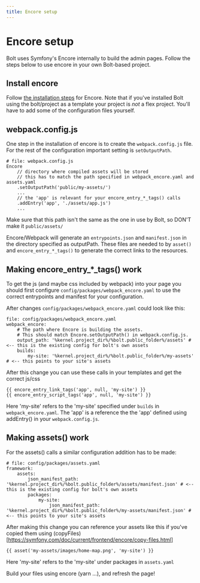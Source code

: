 ```yaml
---
title: Encore setup
---
```

Encore setup
============

Bolt uses Symfony's Encore internally to build the admin pages.
Follow the steps below to use encore in your own Bolt-based project.

Install encore
--------------

Follow [the installation steps](https://symfony.com/doc/current/frontend/encore/installation.html) for Encore. 
Note that if you've installed Bolt using the bolt/project as a template your project is _not_ a flex project. 
You'll have to add some of the configuration files yourself.

webpack.config.js
-----------------

One step in the installation of encore is to create the `webpack.config.js` file. 
For the rest of the configuration important setting is `setOutputPath`.

```
# file: webpack.config.js
Encore
    // directory where compiled assets will be stored
    // this has to match the path specified in webpack_encore.yaml and assets.yaml
    .setOutputPath('public/my-assets/')
    ...
    // the 'app' is relevant for your encore_entry_*_tags() calls
    .addEntry('app', './assets/app.js')
    ...
```

Make sure that this path isn't the same as the one in use by Bolt, so DON'T make it `public/assets/`

Encore/Webpack will generate an `entrypoints.json` and `manifest.json` in the directory specified as outputPath. 
These files are needed to by `asset()` and `encore_entry_*_tags()` to generate the correct links to the resources.

Making encore_entry_*_tags() work
---------------------------------

To get the js (and maybe css included by webpack) into your page you should first configure `config/packages/webpack_encore.yaml` 
to use the correct entrypoints and manifest for your configuration.

After changes `config/packages/webpack_encore.yaml` could look like this:

```
file: config/packages/webpack_encore.yaml
webpack_encore:
    # The path where Encore is building the assets.
    # This should match Encore.setOutputPath() in webpack.config.js.
    output_path: '%kernel.project_dir%/%bolt.public_folder%/assets' # <-- this is the existing config for bolt's own assets
    builds:
        my-site: '%kernel.project_dir%/%bolt.public_folder%/my-assets' # <-- this points to your site's assets
```

After this change you can use these calls in your templates and get the correct js/css

```
{{ encore_entry_link_tags('app', null, 'my-site') }}
{{ encore_entry_script_tags('app', null, 'my-site') }}
```
Here 'my-site' refers to the 'my-site' specified under `builds` in `webpack_encore.yaml`.
The 'app' is a reference the the 'app' defined using addEntry() in your `webpack.config.js`.

Making assets() work
--------------------

For the assets() calls a similar configuration addition has to be made:

```
# file: config/packages/assets.yaml
framework:
    assets:
        json_manifest_path: '%kernel.project_dir%/%bolt.public_folder%/assets/manifest.json' # <-- this is the existing config for bolt's own assets
        packages:
            my-site:
                json_manifest_path: '%kernel.project_dir%/%bolt.public_folder%/my-assets/manifest.json' # <-- this points to your site's assets
```

After making this change you can reference your assets like this if you've copied them using (copyFiles)[https://symfony.com/doc/current/frontend/encore/copy-files.html]

```
{{ asset('my-assets/images/home-map.png', 'my-site') }}
```

Here 'my-site' refers to the 'my-site' under packages in `assets.yaml`

Build your files using encore (yarn ...), and refresh the page!
